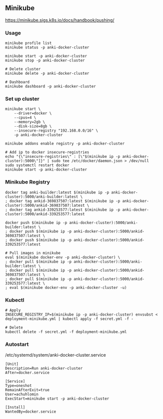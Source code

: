 ## Minikube

https://minikube.sigs.k8s.io/docs/handbook/pushing/  

### Usage

    minikube profile list
    minikube status -p anki-docker-cluster

    minikube start -p anki-docker-cluster
    minikube stop -p anki-docker-cluster
    
    # Delete cluster
    minikube delete -p anki-docker-cluster
    
    # Dashboard
    minikube dashboard -p anki-docker-cluster

### Set up cluster

    minikube start \
        --driver=docker \
        --cpus=4 \
        --memory=2gb \
        --disk-size=8gb \
        --insecure-registry "192.168.0.0/16" \
        -p anki-docker-cluster
        
    minikube addons enable registry -p anki-docker-cluster
    
    # Add ip to docker insecure-registries
    echo "{\"insecure-registries\" : [\"$(minikube ip -p anki-docker-cluster):5000\"]}" | sudo tee /etc/docker/daemon.json > /dev/null
    sudo systemctl restart docker
    minikube start -p anki-docker-cluster
    
### Minikube Registry

    docker tag anki-builder:latest $(minikube ip -p anki-docker-cluster):5000/anki-builder:latest \
    ; docker tag ankid-369837507:latest $(minikube ip -p anki-docker-cluster):5000/ankid-369837507:latest \
    ; docker tag ankid-339253577:latest $(minikube ip -p anki-docker-cluster):5000/ankid-339253577:latest
    
    docker push $(minikube ip -p anki-docker-cluster):5000/anki-builder:latest \
    ; docker push $(minikube ip -p anki-docker-cluster):5000/ankid-369837507:latest \
    ; docker push $(minikube ip -p anki-docker-cluster):5000/ankid-339253577:latest
    
    # Pull images in minikube
    eval $(minikube docker-env -p anki-docker-cluster) \
    ; docker pull $(minikube ip -p anki-docker-cluster):5000/anki-builder:latest \
    ; docker pull $(minikube ip -p anki-docker-cluster):5000/ankid-369837507:latest \
    ; docker pull $(minikube ip -p anki-docker-cluster):5000/ankid-339253577:latest \
    ; eval $(minikube docker-env -p anki-docker-cluster -u)
    
### Kubectl

    # Apply
    INSECURE_REGISTRY_IP=$(minikube ip -p anki-docker-cluster) envsubst < deployment-minikube.yml | kubectl apply -f secret.yml -f -
    
    # Delete
    kubectl delete -f secret.yml -f deployment-minikube.yml
    
### Autostart

/etc/systemd/system/anki-docker-cluster.service

    [Unit]
    Description=Run anki-docker-cluster
    After=docker.service
    
    [Service]
    Type=oneshot
    RemainAfterExit=true
    User=achuhlomin
    ExecStart=minikube start -p anki-docker-cluster
    
    [Install]
    WantedBy=docker.service
